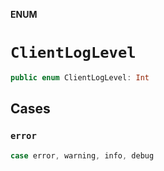 **ENUM**

# `ClientLogLevel`

```swift
public enum ClientLogLevel: Int
```

## Cases
### `error`

```swift
case error, warning, info, debug
```
